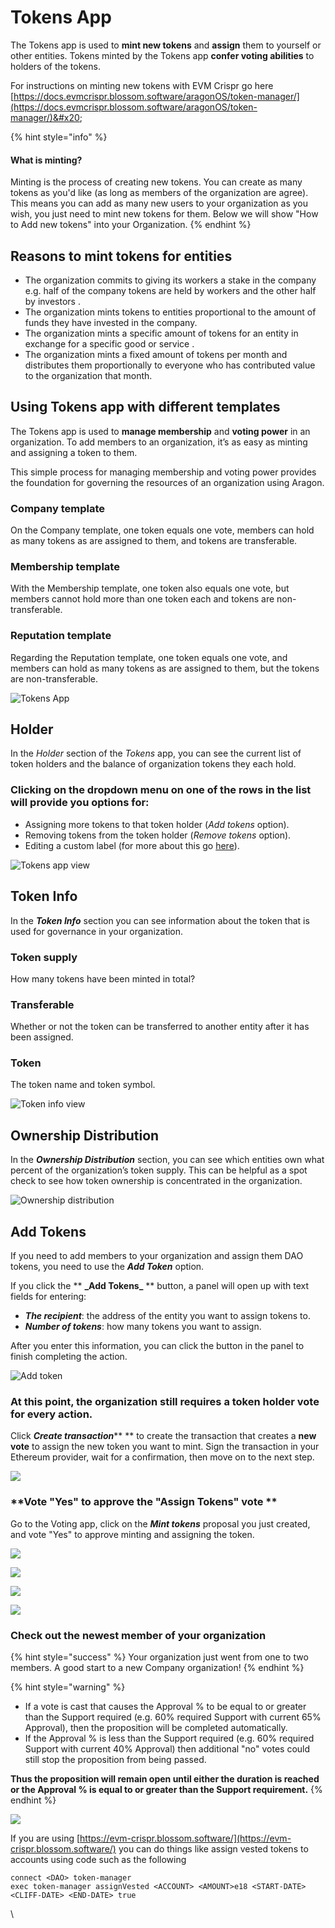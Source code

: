 # Tokens App

The Tokens app is used to **mint new tokens** and **assign** them to yourself or other entities. Tokens minted by the Tokens app **confer voting abilities** to holders of the tokens.

For instructions on minting new tokens with EVM Crispr go here [https://docs.evmcrispr.blossom.software/aragonOS/token-manager/](https://docs.evmcrispr.blossom.software/aragonOS/token-manager/)&#x20;

{% hint style="info" %}
#### What is minting?

Minting is the process of creating new tokens. You can create as many tokens as you'd like (as long as members of the organization are agree). This means you can add as many new users to your organization as you wish, you just need to mint new tokens for them. Below we will show "How to Add new tokens" into your Organization.
{% endhint %}

## Reasons to mint tokens for entities

* The organization commits to giving its workers a stake in the company e.g. half of the company tokens are held by workers and the other half by investors .
* The organization mints tokens to entities proportional to the amount of funds they have invested in the company.
* The organization mints a specific amount of tokens for an entity in exchange for a specific good or service .
* The organization mints a fixed amount of tokens per month and distributes them proportionally to everyone who has contributed value to the organization that month.

## Using Tokens app with different templates

The Tokens app is used to **manage membership** and **voting power** in an organization. To add members to an organization, it’s as easy as minting and assigning a token to them.

This simple process for managing membership and voting power provides the foundation for governing the resources of an organization using Aragon.

### Company template

On the Company template, one token equals one vote, members can hold as many tokens as are assigned to them, and tokens are transferable.

### Membership template

With the Membership template, one token also equals one vote, but members cannot hold more than one token each and tokens are non-transferable.

### Reputation template

Regarding the Reputation template, one token equals one vote, and members can hold as many tokens as are assigned to them, but the tokens are non-transferable.

![Tokens App](https://d33v4339jhl8k0.cloudfront.net/docs/assets/5c98a4fe0428633d2cf3fcf7/images/5d867d542c7d3a7e9ae174bd/file-3GPg0yG2o5.png)

## **Holder**

In the _Holder_ section of the _Tokens_ app, you can see the current list of token holders and the balance of organization tokens they each hold.

### Clicking on the dropdown menu on one of the rows in the list will provide you options for:

* Assigning more tokens to that token holder (_Add tokens_ option).
* Removing tokens from the token holder (_Remove tokens_ option).
* Editing a custom label (for more about this go [here](../home.md)).

![Tokens app view](https://d33v4339jhl8k0.cloudfront.net/docs/assets/5c98a4fe0428633d2cf3fcf7/images/5d867d622c7d3a7e9ae174be/file-dgpIXaBkm6.png)

## **Token Info**

In the _**Token Info**_ section you can see information about the token that is used for governance in your organization.

### **Token supply**

How many tokens have been minted in total?

### **Transferable**

Whether or not the token can be transferred to another entity after it has been assigned.

### Token

The token name and token symbol.

![Token info view](https://d33v4339jhl8k0.cloudfront.net/docs/assets/5c98a4fe0428633d2cf3fcf7/images/5d867df22c7d3a7e9ae174bf/file-7fiikNO0jj.png)

## **Ownership Distribution**

In the _**Ownership Distribution**_ section, you can see which entities own what percent of the organization’s token supply. This can be helpful as a spot check to see how token ownership is concentrated in the organization.

![Ownership distribution](https://d33v4339jhl8k0.cloudfront.net/docs/assets/5c98a4fe0428633d2cf3fcf7/images/5d867dff04286364bc8f65d9/file-nj7kpToblW.png)

## **Add Tokens**

If you need to add members to your organization and assign them DAO tokens, you need to use the _**Add Token**_ option.

If you click the \*\* **\_**Add Tokens**\_** \*\* button, a panel will open up with text fields for entering:

* _**The recipient**_: the address of the entity you want to assign tokens to.
* _**Number of tokens**_: how many tokens you want to assign.

After you enter this information, you can click the button in the panel to finish completing the action.

![Add token](https://d33v4339jhl8k0.cloudfront.net/docs/assets/5c98a4fe0428633d2cf3fcf7/images/5d867e382c7d3a7e9ae174c0/file-gQIE902ZlX.png)

### At this point, the organization still requires a token holder vote for every action.

Click _**Create transaction**_\*\* \*\* to create the transaction that creates a **new vote** to assign the new token you want to mint. Sign the transaction in your Ethereum provider, wait for a confirmation, then move on to the next step.

![](https://lh3.googleusercontent.com/RVlpE5QIyKb2gvvr5KQOf8ukZa0k5wczXfgOnnHfcvXI2JnBUtLX4KjKob\_EWMF9k9y1NjB1yzNcYrJLm2ETRezy7v9DDWucQNQ18OEQT\_8dBjMvSoZsymVIGK\_BJv\_8Cw1Mk88L)

### \*\*Vote "Yes" to approve the "Assign Tokens" vote \*\*

Go to the Voting app, click on the _**Mint tokens**_ proposal you just created, and vote "Yes" to approve minting and assigning the token.

![](https://d33v4339jhl8k0.cloudfront.net/docs/assets/5c98a4fe0428633d2cf3fcf7/images/5d8a553504286364bc8f7fff/file-qb1DOKAI56.png)

![](https://lh6.googleusercontent.com/OYlBJ41umTMbdfMLqS9geT8ycshlmUfUgPHz6pNkg9cwIx3zNKAb8elnfw0QAKpo5N9rpah\_vExxl2lJYQG3ChtEK-5evFmrDG\_C92IUjn6\_Gt1\_WD8sP2ntGPaiVAeo4jZrQq1\_)

![](https://lh5.googleusercontent.com/IJWz3XKDtHi4MlsuxGlLJ8zatP6RiAluev6UK72zn1kMlHkpzNMAZEGyqSxw\_sp5lRIwHNU5ErZI1F0tjh\_8yVfIx99ImrR3X\_Xy7DWd9MC8k\_nY9w4X5CVbH6EqwnR54SD3kBw7)

![](https://lh6.googleusercontent.com/SJXCuLvpm6UwVIvBsplOQCcH5mfm11meFrHj9HRVH1FOGiM\_ax8Wmzf4IoQtX2GJNSDLC7BrUn8RmdDuaZ0Vzd9fhH\_JT-TggnudmR\_408oQ6VC6N6JWZXi1Hc2SudTl\_Y1p0xzZ)

### **Check out the newest member of your organization**

{% hint style="success" %}
Your organization just went from one to two members. A good start to a new Company organization!
{% endhint %}

{% hint style="warning" %}
* If a vote is cast that causes the Approval % to be equal to or greater than the Support required (e.g. 60% required Support with current 65% Approval), then the proposition will be completed automatically.
* If the Approval % is less than the Support required (e.g. 60% required Support with current 40% Approval) then additional "no" votes could still stop the proposition from being passed.

**Thus the proposition will remain open until either the duration is reached or the Approval % is equal to or greater than the Support requirement.**
{% endhint %}

![](https://lh4.googleusercontent.com/DOedZ-Oj8ettsh6BPRTs7e7aY9ubI8k\_1R9oYcVTdiDouLo3coVdYI4s8pGTtZdHqw65aS1JgJ4ZTdQT77Unz86R9BvorceFOaebefJP9u1UJ2pfMY71PPZEerI3uVcGD\_CW13UA)

If you are using [https://evm-crispr.blossom.software/](https://evm-crispr.blossom.software/) you can do things like assign vested tokens to accounts using code such as the following

```
connect <DAO> token-manager
exec token-manager assignVested <ACCOUNT> <AMOUNT>e18 <START-DATE> <CLIFF-DATE> <END-DATE> true
```

\
